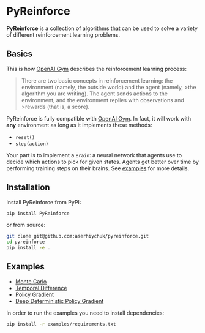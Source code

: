 # PyReinforce
**PyReinforce** is a collection of algorithms that can be used to solve a variety of different reinforcement learning problems.

## Basics
This is how [OpenAI Gym](https://gym.openai.com/) describes the reinforcement learning process:
>There are two basic concepts in reinforcement learning: the environment (namely, the outside world) and the agent (namely, >the algorithm you are writing). The agent sends actions to the environment, and the environment replies with observations and >rewards (that is, a score).

PyReinforce is fully compatible with [OpenAI Gym](https://gym.openai.com/). In fact, it will work with **any** environment as long as it implements these methods:
* `reset()`
* `step(action)`

Your part is to implement a `Brain`: a neural network that agents use to decide which actions to pick for given states. Agents get better over time by performing training steps on their brains. See [examples](examples) for more details.

## Installation
Install PyReinforce from PyPI:
```bash
pip install PyReinforce
```
or from source:
```bash
git clone git@github.com:aserhiychuk/pyreinforce.git
cd pyreinforce
pip install -e .
```

## Examples
* [Monte Carlo](examples/MonteCarlo.ipynb)
* [Temporal Difference](examples/TemporalDifference.ipynb)
* [Policy Gradient](examples/PolicyGradient.ipynb)
* [Deep Deterministic Policy Gradient](examples/DDPG.ipynb)

In order to run the examples you need to install dependencies:
```bash
pip install -r examples/requirements.txt
```
